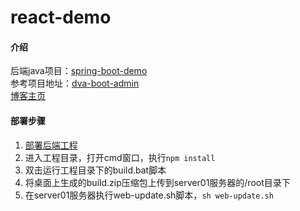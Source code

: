 # react-demo
#### 介绍
后端java项目：<a href="https://gitee.com/xuelingkang/spring-boot-demo" target="_blank">spring-boot-demo</a><br>
参考项目地址：<a href="https://gitee.com/wiqi/dva-boot-admin/tree/master" target="_blank">dva-boot-admin</a><br>
<a href="https://blog.csdn.net/qq_35433926" target="_blank">博客主页</a>
#### 部署步骤
1. <a href="https://gitee.com/xuelingkang/spring-boot-demo" target="_blank">部署后端工程</a>
2. 进入工程目录，打开cmd窗口，执行`npm install`
3. 双击运行工程目录下的build.bat脚本
4. 将桌面上生成的build.zip压缩包上传到server01服务器的/root目录下
5. 在server01服务器执行web-update.sh脚本，`sh web-update.sh`
